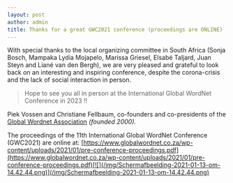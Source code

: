 ```yaml
---
layout: post
author: admin
title: Thanks for a great GWC2021 conference (proceedings are ONLINE)
---
```


With special thanks to the local organizing committee in South Africa
(Sonja Bosch, Mampaka Lydia Mojapelo, Marissa Griesel, Elsabé
Taljard, Juan Steyn and Liané van den Bergh), we are very pleased and
grateful to look back on an interesting and inspiring conference,
despite the corona-crisis and the lack of social interaction in person.

> Hope to see you all in person at the International Global WordNet
> Conference in 2023 !!

Piek Vossen and Christiane Fellbaum, co-founders and co-presidents of
the [Global Wordnet Association](http://globalwordnet.org) *(founded
2000).*

The proceedings of the 11th International Global WordNet Conference
(GWC2021) are online
at: [https://www.globalwordnet.co.za/wp-content/uploads/2021/01/pre-conference-proceedings.pdf](https://www.globalwordnet.co.za/wp-content/uploads/2021/01/pre-conference-proceedings.pdf)[![](/img/Schermafbeelding-2021-01-13-om-14.42.44.png)](/img/Schermafbeelding-2021-01-13-om-14.42.44.png)

